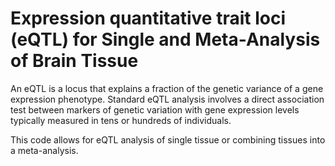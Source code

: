 # Expression quantitative trait loci (eQTL) for Single and Meta-Analysis of Brain Tissue      
            
An eQTL is a locus that explains a fraction of the genetic variance of a gene expression phenotype. Standard eQTL analysis involves a direct association test between markers of genetic variation with gene expression levels typically measured in tens or hundreds of individuals.                 
                     
This code allows for eQTL analysis of single tissue or combining tissues into a meta-analysis.                              
               
         
                  
      
  
   
   
